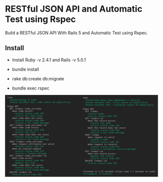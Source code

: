 # RESTful JSON API and Automatic Test using Rspec

Build a RESTful JSON API With Rails 5 and Automatic Test using Rspec.

## Install

* Install Ruby -v 2.4.1 and Rails -v 5.0.1

* bundle install

* rake db:create db:migrate

* bundle exec rspec

<p align="center">
  <img src="./app/assets/images/API Run Display.png"/>
</p>
